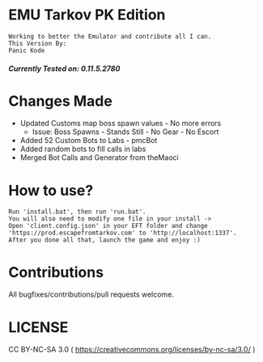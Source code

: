 # EMU Tarkov PK Edition
```
Working to better the Emulator and contribute all I can.
This Version By:
Panic Kode
```
##### Currently Tested on: 0.11.5.2780


# Changes Made
- Updated Customs map boss spawn values - No more errors
	- Issue: Boss Spawns - Stands Still - No Gear - No Escort
- Added 52 Custom Bots to Labs - pmcBot
- Added random bots to fill calls in labs
- Merged Bot Calls and Generator from theMaoci


# How to use?
```
Run 'install.bat', then run 'run.bat'.
You will also need to modify one file in your install ->
Open 'client.config.json' in your EFT folder and change 'https://prod.escapefromtarkov.com' to 'http://localhost:1337'.
After you done all that, launch the game and enjoy :)
```
# Contributions
All bugfixes/contributions/pull requests welcome.

# LICENSE
CC BY-NC-SA 3.0 ( https://creativecommons.org/licenses/by-nc-sa/3.0/ )
